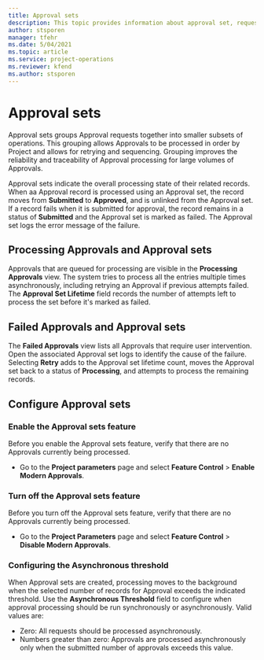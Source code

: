 ```yaml
---
title: Approval sets
description: This topic provides information about approval set, requests, and the subsets of those operations.
author: stsporen
manager: tfehr
ms.date: 5/04/2021
ms.topic: article
ms.service: project-operations
ms.reviewer: kfend 
ms.author: stsporen
---
```


# Approval sets

Approval sets groups Approval requests together into smaller subsets of operations. This grouping allows Approvals to be processed in order by Project and allows for retrying and sequencing. Grouping improves the reliability and traceability of Approval processing for large volumes of Approvals.

Approval sets indicate the overall processing state of their related records. When aa Approval record is processed using an Approval set, the record moves from **Submitted** to **Approved**, and is unlinked from the Approval set. If a record fails when it is submitted for approval, the record remains in a status of **Submitted** and the Approval set is marked as failed. The Approval set logs the error message of the failure.

## Processing Approvals and Approval sets
Approvals that are queued for processing are visible in the **Processing Approvals** view. The system tries to process all the entries multiple times asynchronously, including retrying an Approval if previous attempts failed.
The **Approval Set Lifetime** field records the number of attempts left to process the set before it's marked as failed.

## Failed Approvals and Approval sets
The **Failed Approvals** view lists all Approvals that require user intervention. Open the associated Approval set logs to identify the cause of the failure.
Selecting **Retry** adds to the Approval set lifetime count, moves the Approval set back to a status of **Processing**, and attempts to process the remaining records.

## Configure Approval sets

###  Enable the Approval sets feature
Before you enable the Approval sets feature, verify that there are no Approvals currently being processed.

- Go to the **Project parameters** page and select **Feature Control** > **Enable Modern Approvals**.

### Turn off the Approval sets feature
Before you turn off the Approval sets feature, verify that there are no Approvals currently being processed.

- Go to the **Project Parameters** page and select **Feature Control** > **Disable Modern Approvals**.

### Configuring the Asynchronous threshold 
When Approval sets are created, processing moves to the background when the selected number of records for Approval exceeds the indicated threshold. Use the **Asynchronous Threshold** field to configure when approval processing should be run synchronously or asynchronously.
Valid values are:

  - Zero: All requests should be processed asynchronously. 
  - Numbers greater than zero: Approvals are processed asynchronously only when the submitted number of approvals exceeds this value.

